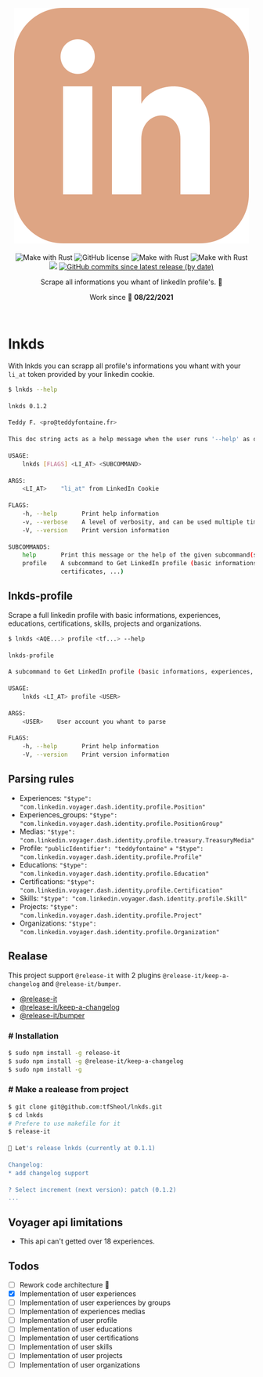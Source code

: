 <p align="center">
    <img src="./assets/logo.svg">
    <br /><br />
    <img alt="Make with Rust" src="https://img.shields.io/badge/Made%20with-Rust-orange.svg">
    <img alt="GitHub license" src="https://img.shields.io/github/license/tfSheol/lnkds">
    <img alt="Make with Rust" src="https://img.shields.io/badge/Code%20with-VSCode-blue.svg">
    <img alt="Make with Rust" src="https://img.shields.io/badge/Build%20on-WSL2-purple.svg">
    <br />
    <a href="https://GitHub.com/tfSheol/lnkds/releases"><img src="https://img.shields.io/github/release/tfSheol/lnkds.svg"></a>
    <a href="https://github.com/tfSheol/lnkds/commits"><img alt="GitHub commits since latest release (by date)" src="https://img.shields.io/github/commits-since/tfSheol/lnkds/latest"></a>
    <p align="center">Scrape all informations you whant of linkedIn profile's. 🚀</p>
    <p align="center">Work since 📅 <b>08/22/2021</b></p>
    <br />
</p>

# lnkds

With lnkds you can scrapp all profile's informations you whant with your `li_at` token provided by your linkedin cookie.

```bash
$ lnkds --help

lnkds 0.1.2

Teddy F. <pro@teddyfontaine.fr>

This doc string acts as a help message when the user runs '--help' as do all doc strings on fields

USAGE:
    lnkds [FLAGS] <LI_AT> <SUBCOMMAND>

ARGS:
    <LI_AT>    "li_at" from LinkedIn Cookie

FLAGS:
    -h, --help       Print help information
    -v, --verbose    A level of verbosity, and can be used multiple times
    -V, --version    Print version information

SUBCOMMANDS:
    help       Print this message or the help of the given subcommand(s)
    profile    A subcommand to Get LinkedIn profile (basic informations, experiences,
               certificates, ...)
```

## lnkds-profile

Scrape a full linkedin profile with basic informations, experiences, educations, certifications, skills, projects and organizations.

```bash
$ lnkds <AQE...> profile <tf...> --help

lnkds-profile

A subcommand to Get LinkedIn profile (basic informations, experiences, certificates, ...)

USAGE:
    lnkds <LI_AT> profile <USER>

ARGS:
    <USER>    User account you whant to parse

FLAGS:
    -h, --help       Print help information
    -V, --version    Print version information
```

## Parsing rules

- Experiences: `"$type": "com.linkedin.voyager.dash.identity.profile.Position"`
- Experiences_groups: `"$type": "com.linkedin.voyager.dash.identity.profile.PositionGroup"`
- Medias: `"$type": "com.linkedin.voyager.dash.identity.profile.treasury.TreasuryMedia"`
- Profile: `"publicIdentifier": "teddyfontaine"` + `"$type": "com.linkedin.voyager.dash.identity.profile.Profile"`
- Educations: `"$type": "com.linkedin.voyager.dash.identity.profile.Education"`
- Certifications: `"$type": "com.linkedin.voyager.dash.identity.profile.Certification"`
- Skills: `"$type": "com.linkedin.voyager.dash.identity.profile.Skill"`
- Projects: `"$type": "com.linkedin.voyager.dash.identity.profile.Project"`
- Organizations: `"$type": "com.linkedin.voyager.dash.identity.profile.Organization"`

## Realase

This project support `@release-it` with 2 plugins `@release-it/keep-a-changelog` and `@release-it/bumper`.

- [@release-it](https://github.com/release-it/release-it)
- [@release-it/keep-a-changelog](https://github.com/release-it/keep-a-changelog)
- [@release-it/bumper](https://github.com/release-it/bumper)

### # Installation

```bash
$ sudo npm install -g release-it
$ sudo npm install -g @release-it/keep-a-changelog
$ sudo npm install -g 
```

### # Make a realease from project

```bash
$ git clone git@github.com:tfSheol/lnkds.git
$ cd lnkds
# Prefere to use makefile for it
$ release-it

🚀 Let's release lnkds (currently at 0.1.1)

Changelog:
* add changelog support

? Select increment (next version): patch (0.1.2)
...
```

## Voyager api limitations

- This api can't getted over 18 experiences.

## Todos

- [ ] Rework code architecture 👀
- [x] Implementation of user experiences
- [ ] Implementation of user experiences by groups
- [ ] Implementation of experiences medias
- [ ] Implementation of user profile
- [ ] Implementation of user educations
- [ ] Implementation of user certifications
- [ ] Implementation of user skills
- [ ] Implementation of user projects
- [ ] Implementation of user organizations